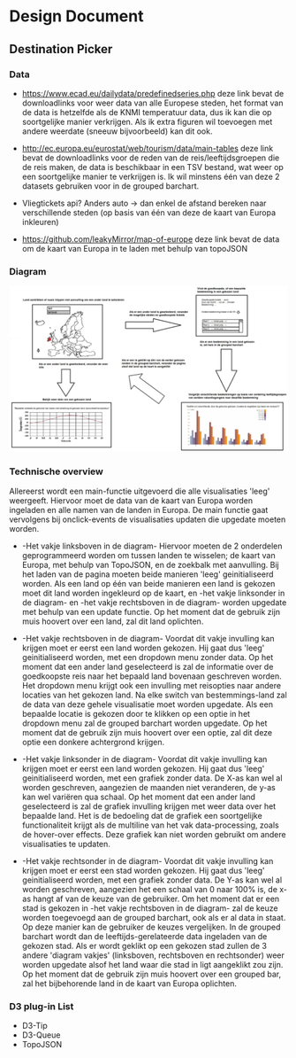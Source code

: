 # Design Document

## Destination Picker

### Data 

- https://www.ecad.eu/dailydata/predefinedseries.php  deze link bevat de downloadlinks voor weer data van alle Europese steden, 
het format van de data is hetzelfde als de KNMI temperatuur data, dus ik kan die op soortgelijke manier verkrijgen. Als ik extra 
figuren wil toevoegen met andere weerdate (sneeuw bijvoorbeeld) kan dit ook.

- http://ec.europa.eu/eurostat/web/tourism/data/main-tables  deze link bevat de downloadlinks voor de reden van de reis/leeftijdsgroepen
die de reis maken, de data is beschikbaar in een TSV bestand, wat weer op een soortgelijke manier te verkrijgen is. Ik wil minstens 
één van deze 2 datasets gebruiken voor in de grouped barchart.

- Vliegtickets api? Anders auto -> dan enkel de afstand bereken naar verschillende steden (op basis van één van deze de kaart van Europa inkleuren)

- https://github.com/leakyMirror/map-of-europe deze link bevat de data om de kaart van Europa in te laden met behulp van topoJSON


### Diagram

![alt text](https://github.com/StevenProg/ProgrammeerProject/blob/master/Images/Proposal_Europe_Diagram.jpg)

### Technische overview

Allereerst wordt een main-functie uitgevoerd die alle visualisaties 'leeg' weergeeft. Hiervoor moet de data van de kaart van Europa worden ingeladen en alle namen van de landen in Europa. De main functie gaat vervolgens bij onclick-events de visualisaties updaten die upgedate moeten worden.

- -Het vakje linksboven in de diagram- Hiervoor moeten de 2 onderdelen geprogrammeerd worden om tussen landen te wisselen; de kaart van Europa, met behulp van TopoJSON, en de zoekbalk met aanvulling. Bij het laden van de pagina moeten beide manieren 'leeg' geinitialiseerd worden. Als een land op één van beide manieren een land is gekozen moet dit land worden ingekleurd op de kaart, en -het vakje linksonder in de diagram- en -het vakje rechtsboven in de diagram- worden upgedate met behulp van een update functie. Op het moment dat de gebruik zijn muis hoovert over een land, zal dit land oplichten.

- -Het vakje rechtsboven in de diagram- Voordat dit vakje invulling kan krijgen moet er eerst een land worden gekozen. Hij gaat dus 'leeg' geinitialiseerd worden, met een dropdown menu zonder data. Op het moment dat een ander land geselecteerd is zal de informatie over de goedkoopste reis naar het bepaald land bovenaan geschreven worden. Het dropdown menu krijgt ook een invulling met reisopties naar andere locaties van het gekozen land. Na elke switch van bestemmings-land zal de data van deze gehele visualisatie moet worden upgedate. Als een bepaalde locatie is gekozen door te klikken op een optie in het dropdown menu zal de grouped barchart worden upgedate. Op het moment dat de gebruik zijn muis hoovert over een optie, zal dit deze optie een donkere achtergrond krijgen.

- -Het vakje linksonder in de diagram- Voordat dit vakje invulling kan krijgen moet er eerst een land worden gekozen. Hij gaat dus 'leeg' geinitialiseerd worden, met een grafiek zonder data. De X-as kan wel al worden geschreven, aangezien de maanden niet veranderen, de y-as kan wel variëren qua schaal. Op het moment dat een ander land geselecteerd is zal de grafiek invulling krijgen met weer data over het bepaalde land. Het is de bedoeling dat de grafiek een soortgelijke functionaliteit krijgt als de multiline van het vak data-processing, zoals de hover-over effects. Deze grafiek kan niet worden gebruikt om andere visualisaties te updaten.

- -Het vakje rechtsonder in de diagram- Voordat dit vakje invulling kan krijgen moet er eerst een stad worden gekozen. Hij gaat dus 'leeg' geinitialiseerd worden, met een grafiek zonder data. De Y-as kan wel al worden geschreven, aangezien het een schaal van 0 naar 100% is, de x-as hangt af van de keuze van de gebruiker. Om het moment dat er een stad is gekozen in -het vakje rechtsboven in de diagram- zal de keuze worden toegevoegd aan de grouped barchart, ook als er al data in staat. Op deze manier kan de gebruiker de keuzes vergelijken. In de grouped barchart wordt dan de leeftijds-gerelateerde data ingeladen van de gekozen stad. Als er wordt geklikt 
op een gekozen stad zullen de 3 andere 'diagram vakjes' (linksboven, rechtsboven en rechtsonder) weer worden upgedate alsof het land waar die stad in ligt aangeklikt zou zijn. Op het moment dat de gebruik zijn muis hoovert over een grouped bar, zal het bijbehorende land in de kaart van Europa oplichten.
### D3 plug-in List

- D3-Tip
- D3-Queue
- TopoJSON
